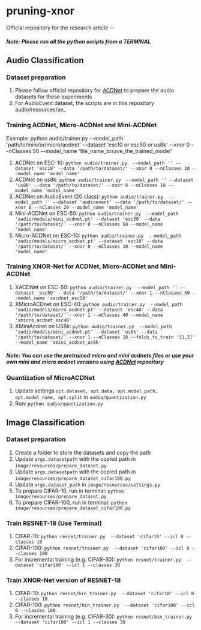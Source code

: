 # pruning-xnor
Official repository for the research article -- 

##### Note: Please run all the python scripts from a TERMINAL

## Audio Classification 
### Dataset preparation
1. Please follow official repository for [ACDNet](https://github.com/mohaimenz/acdnet) to prepare the audio datasets for these experiments
2. For AudioEvent dataset, the scripts are in this repository audio/resources/ae_

### Training ACDNet, Micro-ACDNet and Mini-ACDNet
Example: python audio/trainer.py  --model_path 'path/to/mini/or/micro/acdnet' --dataset 'esc10 or esc50 or us8k' --xnor 0 --nClasses 50 --model_name 'file_name_tosave_the_trained_model'
1. ACDNet on ESC-10: `python audio/trainer.py  --model_path '' --dataset 'esc10' --data '/path/to/dataset/' --xnor 0 --nClasses 10 --model_name 'model_name'`
2. ACDNet on us8k: `python audio/trainer.py  --model_path '' --dataset 'us8k' --data '/path/to/dataset/' --xnor 0 --nClasses 10 --model_name 'model_name'`
3. ACDNet on AudioEvent (20 class): `python audio/trainer.py  --model_path '' --dataset 'audioevent' --data '/path/to/dataset/' --xnor 0 --nClasses 20 --model_name 'model_name'`
4. Mini-ACDNet on ESC-50: `python audio/trainer.py  --model_path 'audio/models/mini_acdnet.pt' --dataset 'esc50' --data '/path/to/dataset/' --xnor 0 --nClasses 50 --model_name 'model_name'`
5. Micro-ACDNet on ESC-10: `python audio/trainer.py  --model_path 'audio/models/micro_acdnet.pt' --dataset 'esc10' --data '/path/to/dataset/' --xnor 0 --nClasses 10 --model_name 'model_name'`

### Training XNOR-Net for ACDNet, Micro-ACDNet and Mini-ACDNet
1. XACDNet on ESC-50: `python audio/trainer.py  --model_path '' --dataset 'esc50' --data '/path/to/dataset/' --xnor 1 --nClasses 50 --model_name 'xacdnet_esc50'`
2. XMicroACDnet on ESC-40: `python audio/trainer.py  --model_path 'audio/models/micro_acdnet.pt' --dataset 'esc40' --data '/path/to/dataset/' --xnor 1 --nClasses 40 --model_name 'xmicro_acdnet_esc40'`
3. XMiniAcdnet on US8k: `python audio/trainer.py  --model_path 'audio/models/mini_acdnet.pt' --dataset 'us8k' --data '/path/to/dataset/' --xnor 1 --nClasses 10 --folds_to_train '[1,2]' --model_name 'xmini_acdnet_us8k'`

##### Note: You can use the pretrained micro and mini acdnets files or use your own mini and micro acdnet versions using [ACDNet](https://github.com/mohaimenz/acdnet) repository

### Quantization of MicroACDNet
1. Update settings `opt.dataset, opt.data, opt.model_path, opt.model_name, opt.split` in `audio/quantization.py` 
3. Run: `python audio/quantization.py`

## Image Classification
### Dataset preparation
1. Create a folder to store the datasets and copy the path
2. Update `args.datasetpath` with the copied path in `image/resources/prepare_dataset.py`
3. Update `args.datasetpath` with the copied path in `image/resources/prepare_dataset_cifar100.py`
4. Update `args.dataset_path` in `image/resources/settings.py`
5. To prepare CIFAR-10, run in terminal: `python image/resources/prepare_dataset.py`
6. To prepare CIFAR-100, run in terminal: `python image/resources/prepare_dataset_cifar100.py`

### Train RESNET-18 (Use Terminal)
1. CIFAR-10: `python resnet/trainer.py  --dataset 'cifar10' --icl 0 --classes 10`
2. CIFAR-100: `python resnet/trainer.py  --dataset 'cifar100' --icl 0 --classes 100`
3. For incremental training (e.g. CIFAR-30): `python resnet/trainer.py  --dataset 'cifar100' --icl 1 --classes 30`

### Train XNOR-Net version of RESNET-18
1. CIFAR-10: `python resnet/bin_trainer.py  --dataset 'cifar10' --icl 0 --classes 10`
2. CIFAR-100: `python resnet/bin_trainer.py  --dataset 'cifar100' --icl 0 --classes 100`
3. For incremental training (e.g. CIFAR-30): `python resnet/bin_trainer.py  --dataset 'cifar100' --icl 1 --classes 30`


